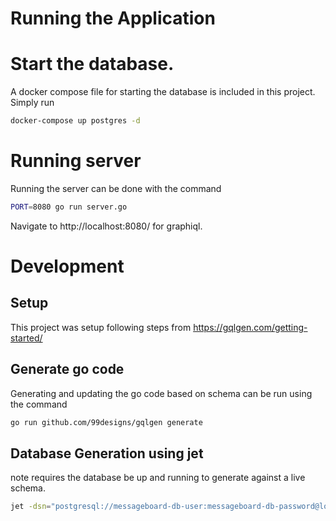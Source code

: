 # Running the Application

# Start the database. 

A docker compose file for starting the database is included in this project. Simply run 

```bash
docker-compose up postgres -d
```

# Running server 

Running the server can be done with the command

```bash
PORT=8080 go run server.go
```

Navigate to http://localhost:8080/ for graphiql.


# Development

## Setup

This project was setup following steps from https://gqlgen.com/getting-started/ 

## Generate go code

Generating and updating the go code based on schema can be run using the command

```bash
go run github.com/99designs/gqlgen generate
```

## Database Generation using jet

note requires the database be up and running to generate against a live schema.

```bash
jet -dsn="postgresql://messageboard-db-user:messageboard-db-password@localhost:5432/messageboardDB?sslmode=disable" -path=./.gen
```




